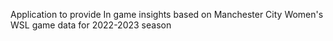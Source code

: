 Application to provide In game insights based on Manchester City Women's WSL game data for 2022-2023 season
